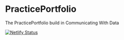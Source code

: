 # PracticePortfolio

The PracticePortfolio build in Communicating With Data

[![Netlify Status](https://api.netlify.com/api/v1/badges/6b1dffec-1c63-413a-983f-42306011eb31/deploy-status)](https://app.netlify.com/sites/cwd-practice-portfolio/deploys)